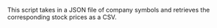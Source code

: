 This script takes in a JSON file of company symbols and retrieves the corresponding stock prices as a CSV.